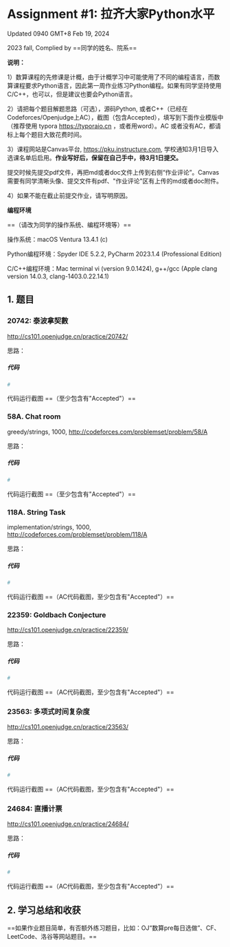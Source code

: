 # Assignment #1: 拉齐大家Python水平

Updated 0940 GMT+8 Feb 19, 2024

2023 fall, Complied by ==同学的姓名、院系==



**说明：**

1）数算课程的先修课是计概，由于计概学习中可能使用了不同的编程语言，而数算课程要求Python语言，因此第一周作业练习Python编程。如果有同学坚持使用C/C++，也可以，但是建议也要会Python语言。

2）请把每个题目解题思路（可选），源码Python, 或者C++（已经在Codeforces/Openjudge上AC），截图（包含Accepted），填写到下面作业模版中（推荐使用 typora https://typoraio.cn ，或者用word）。AC 或者没有AC，都请标上每个题目大致花费时间。

3）课程网站是Canvas平台, https://pku.instructure.com, 学校通知3月1日导入选课名单后启用。**作业写好后，保留在自己手中，待3月1日提交。**

提交时候先提交pdf文件，再把md或者doc文件上传到右侧“作业评论”。Canvas需要有同学清晰头像、提交文件有pdf、"作业评论"区有上传的md或者doc附件。

4）如果不能在截止前提交作业，请写明原因。



**编程环境**

==（请改为同学的操作系统、编程环境等）==

操作系统：macOS Ventura 13.4.1 (c)

Python编程环境：Spyder IDE 5.2.2, PyCharm 2023.1.4 (Professional Edition)

C/C++编程环境：Mac terminal vi (version 9.0.1424), g++/gcc (Apple clang version 14.0.3, clang-1403.0.22.14.1)



## 1. 题目

### 20742: 泰波拿契數

http://cs101.openjudge.cn/practice/20742/



思路：



##### 代码

```python
# 

```



代码运行截图 ==（至少包含有"Accepted"）==





### 58A. Chat room

greedy/strings, 1000, http://codeforces.com/problemset/problem/58/A



思路：



##### 代码

```python
# 

```



代码运行截图 ==（至少包含有"Accepted"）==





### 118A. String Task

implementation/strings, 1000, http://codeforces.com/problemset/problem/118/A



思路：



##### 代码

```python
# 

```



代码运行截图 ==（AC代码截图，至少包含有"Accepted"）==





### 22359: Goldbach Conjecture

http://cs101.openjudge.cn/practice/22359/



思路：



##### 代码

```python
# 

```



代码运行截图 ==（AC代码截图，至少包含有"Accepted"）==





### 23563: 多项式时间复杂度

http://cs101.openjudge.cn/practice/23563/



思路：



##### 代码

```python
# 

```



代码运行截图 ==（AC代码截图，至少包含有"Accepted"）==





### 24684: 直播计票

http://cs101.openjudge.cn/practice/24684/



思路：



##### 代码

```python
# 

```



代码运行截图 ==（AC代码截图，至少包含有"Accepted"）==





## 2. 学习总结和收获

==如果作业题目简单，有否额外练习题目，比如：OJ“数算pre每日选做”、CF、LeetCode、洛谷等网站题目。==





